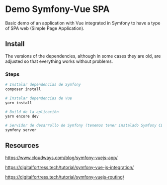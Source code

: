 # Demo Symfony-Vue SPA

Basic demo of an application with Vue integrated in Symfony to have a type of SPA web (Simple Page Application).

## Install

The versions of the dependencies, although in some cases they are old, are adjusted so that everything works without problems.

### Steps

```bash
# Instalar dependencias de Symfony
composer install

# Instalar dependencias de Vue
yarn install

# Build de la aplicación
yarn encore dev

# Servidor de desarrollo de Symfony (tenemos tener instalado Symfony CLI)
symfony server
```

## Resources

https://www.cloudways.com/blog/symfony-vuejs-app/

https://digitalfortress.tech/tutorial/symfony-vue-js-integration/

https://digitalfortress.tech/tutorial/symfony-vuejs-routing/
